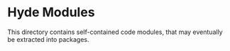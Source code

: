# Hyde Modules

This directory contains self-contained code modules,
that may eventually be extracted into packages.